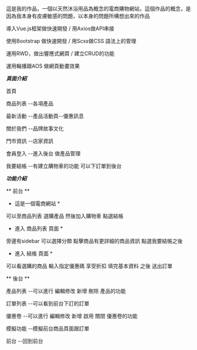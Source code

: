 這是我的作品，一個以天然沐浴用品為概念的電商購物網站，這個作品的概念，是因為我本身有皮膚敏感的問題，以本身的問題所構想出來的作品

導入Vue.js框架做快速開發 / 用Axios做API串接

使用Bootstrap 做快速開發 / 用Scss做CSS 語法上的管理

運用RWD，做出響應式網頁 / 建立CRUD的功能

運用輪播跟AOS 做網頁動畫效果 

***頁面介紹***

首頁  

商品列表 --各項產品

最新活動 --產品活動頁--優惠訊息

關於我們 --品牌故事文化

門市資訊 --店家資訊

會員登入 --進入後台 做產品管理

我要結帳 --有建立購物車的功能 可以下訂單到後台

***功能介紹***

** 前台 **

* 這是一個電商網站 *

可以至商品列表  選購產品
然後加入購物車  點選結帳

* 進入 商品列表 頁面 *

旁邊有sidebar 可以選擇分類
點擊商品有更詳細的商品資訊
點選我要結帳之後

* 進入 結帳 頁面 *

可以看選購的商品
輸入指定優惠碼  享受折扣
填完基本資料  之後  送出訂單

** 後台 **

產品列表 --可以進行 編輯修改 新增 刪除 產品的功能

訂單列表 --可以看到前台下訂的訂單

優惠卷 --可以進行 編輯修改 新增 啟用 關閉 優惠卷的功能

模擬功能 --模擬前台商品頁面跟訂單

前台 --回到前台

